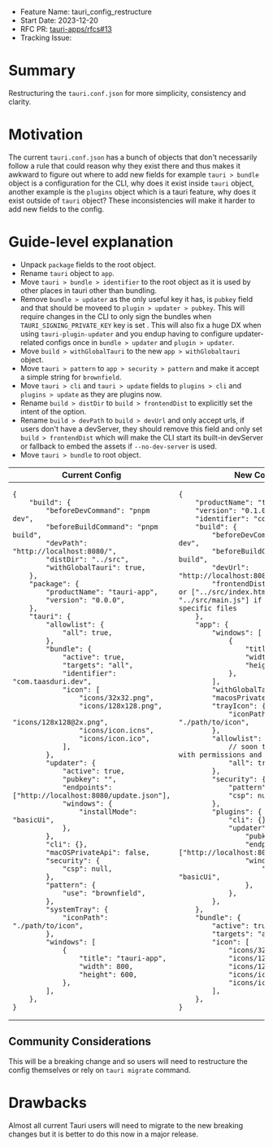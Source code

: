 -   Feature Name: tauri_config_restructure
-   Start Date: 2023-12-20
-   RFC PR: [tauri-apps/rfcs#13](https://github.com/tauri-apps/rfcs/pull/13)
-   Tracking Issue:

# Summary

Restructuring the `tauri.conf.json` for more simplicity, consistency and
clarity.

# Motivation

The current `tauri.conf.json` has a bunch of objects that don't necessarily
follow a rule that could reason why they exist there and thus makes it awkward
to figure out where to add new fields for example `tauri > bundle` object is a
configuration for the CLI, why does it exist inside `tauri` object, another
example is the `plugins` object which is a tauri feature, why does it exist
outside of `tauri` object? These inconsistencies will make it harder to add new
fields to the config.

# Guide-level explanation

-   Unpack `package` fields to the root object.
-   Rename `tauri` object to `app`.
-   Move `tauri > bundle > identifier` to the root object as it is used by other
    places in tauri other than bundling.
-   Remove `bundle > updater` as the only useful key it has, is `pubkey` field
    and that should be moveed to `plugin > updater > pubkey`. This will require
    changes in the CLI to only sign the bundles when `TAURI_SIGNING_PRIVATE_KEY`
    key is set . This will also fix a huge DX when using `tauri-plugin-updater`
    and you endup having to configure updater-related configs once in
    `bundle > updater` and `plugin > updater`.
-   Move `build > withGlobalTauri` to the new `app > withGlobaltauri` object.
-   Move `tauri > pattern` to `app > security > pattern` and make it accept a
    simple string for `brownfield`.
-   Move `tauri > cli` and `tauri > update` fields to `plugins > cli` and
    `plugins > update` as they are plugins now.
-   Rename `build > distDir` to `build > frontendDist` to explicitly set the
    intent of the option.
-   Rename `build > devPath` to `build > devUrl` and only accept urls, if users
    don't have a devServer, they should remove this field and only set
    `build > frontendDist` which will make the CLI start its built-in devServer
    or fallback to embed the assets if `--no-dev-server` is used.
-   Move `tauri > bundle` to root object.

<table>
<thead>
  <tr>
    <th>Current Config</th>
    <th>New Config</th>
  </tr>
</thead>
<tbody>
  <tr>
  <td>

```jsonc
{
	"build": {
		"beforeDevCommand": "pnpm dev",
		"beforeBuildCommand": "pnpm build",
		"devPath": "http://localhost:8080/",
		"distDir": "../src",
		"withGlobalTauri": true,
	},
	"package": {
		"productName": "tauri-app",
		"version": "0.0.0",
	},
	"tauri": {
		"allowlist": {
			"all": true,
		},
		"bundle": {
			"active": true,
			"targets": "all",
			"identifier": "com.taasduri.dev",
			"icon": [
				"icons/32x32.png",
				"icons/128x128.png",
				"icons/128x128@2x.png",
				"icons/icon.icns",
				"icons/icon.ico",
			],
		},
		"updater": {
			"active": true,
			"pubkey": "",
			"endpoints": ["http://localhost:8080/update.json"],
			"windows": {
				"installMode": "basicUi",
			},
		},
		"cli": {},
		"macOSPrivateApi": false,
		"security": {
			"csp": null,
		},
		"pattern": {
			"use": "brownfield",
		},
		"systemTray": {
			"iconPath": "./path/to/icon",
		},
		"windows": [
			{
				"title": "tauri-app",
				"width": 800,
				"height": 600,
			},
		],
	},
}
```

</td>
<td>

```jsonc
{
	"productName": "tauri-app",
	"version": "0.1.0",
	"identifier": "com.tauri.dev",
	"build": {
		"beforeDevCommand": "pnpm dev",
		"beforeBuildCommand": "pnpm build",
		"devUrl": "http://localhost:8080/",
		"frontendDist": "../src", // or ["../src/index.html", "../src/main.js"] if need to include specific files
	},
	"app": {
		"windows": [
			{
				"title": "tauri-app",
				"width": 800,
				"height": 600,
			},
		],
		"withGlobalTauri": true,
		"macosPrivateApi": false,
		"trayIcon": {
			"iconPath": "./path/to/icon",
		},
		"allowlist": {
			// soon to be replaced with permissions and cababilities
			"all": true,
		},
		"security": {
			"pattern": "brownfield",
			"csp": null,
		},
		"plugins": {
			"cli": {},
			"updater": {
				"pubkey": "",
				"endpoints": ["http://localhost:8080/update.json"],
				"windows": {
					"installMode": "basicUi",
				},
			},
		},
	},
	"bundle": {
		"active": true,
		"targets": "all",
		"icon": [
			"icons/32x32.png",
			"icons/128x128.png",
			"icons/128x128@2x.png",
			"icons/icon.icns",
			"icons/icon.ico",
		],
	},
}
```

</td>
  </tr>
</tbody>
</table>

## Community Considerations

This will be a breaking change and so users will need to restructure the config
themselves or rely on `tauri migrate` command.

# Drawbacks

Almost all current Tauri users will need to migrate to the new breaking changes
but it is better to do this now in a major release.
